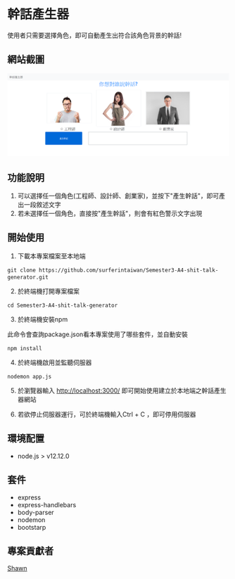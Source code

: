 # 幹話產生器
使用者只需要選擇角色，即可自動產生出符合該角色背景的幹話!

## 網站截圖
![網站截圖](https://github.com/surferintaiwan/A4-shit-talk-generator/blob/master/screeshot%20of%20website.png?raw=true)

## 功能說明
1. 可以選擇任一個角色(工程師、設計師、創業家)，並按下"產生幹話"，即可產出一段敘述文字
2. 若未選擇任一個角色，直接按"產生幹話"，則會有紅色警示文字出現

## 開始使用
1. 下載本專案檔案至本地端
```
git clone https://github.com/surferintaiwan/Semester3-A4-shit-talk-generator.git
```
2. 於終端機打開專案檔案
```
cd Semester3-A4-shit-talk-generator
```
3. 於終端機安裝npm

此命令會查詢package.json看本專案使用了哪些套件，並自動安裝
```
npm install
```
4. 於終端機啟用並監聽伺服器
```
nodemon app.js
```
5. 於瀏覽器輸入 [http://localhost:3000/](http://localhost:3000/) 即可開始使用建立於本地端之幹話產生器網站

6. 若欲停止伺服器運行，可於終端機輸入Ctrl + C ，即可停用伺服器

## 環境配置
* node.js > v12.12.0

## 套件
* express
* express-handlebars
* body-parser
* nodemon
* bootstarp

## 專案貢獻者
[Shawn](https://github.com/surferintaiwan)